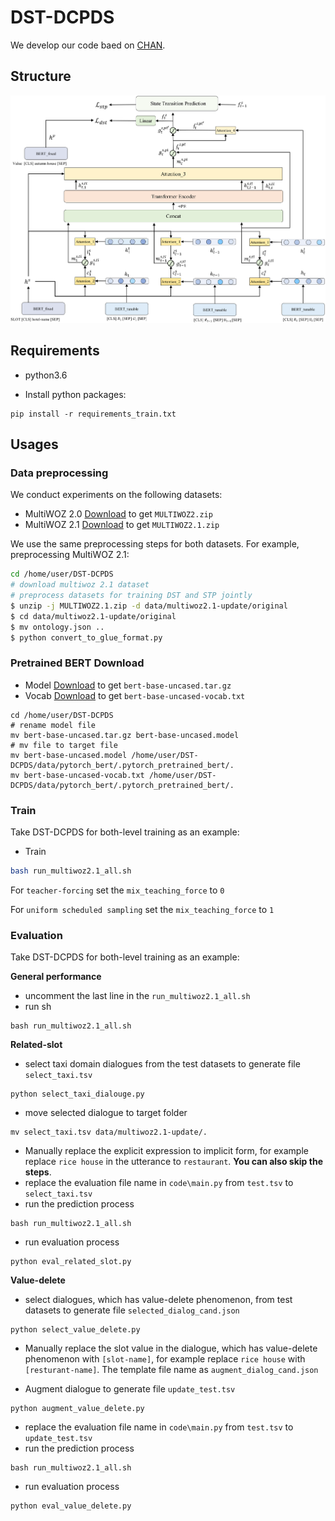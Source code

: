 # DST-DCPDS

We develop our code baed on [CHAN](https://github.com/smartyfh/CHAN-DST.git).  

## Structure
![DST-DCPDS structure](https://github.com/helloacl/DST-DCPDS/blob/main/image/DST-DCPDS.png)

## Requirements

* python3.6

* Install python packages:
~~~
pip install -r requirements_train.txt
~~~

## Usages
### Data preprocessing
We conduct experiments on the following datasets:

* MultiWOZ 2.0 [Download](https://www.repository.cam.ac.uk/bitstream/handle/1810/280608/MULTIWOZ2.zip?sequence=3&isAllowed=y) to get `MULTIWOZ2.zip`
* MultiWOZ 2.1 [Download](https://www.repository.cam.ac.uk/bitstream/handle/1810/294507/MULTIWOZ2.1.zip?sequence=1&isAllowed=y) to get `MULTIWOZ2.1.zip`

We use the same preprocessing steps for both datasets. For example, preprocessing MultiWOZ 2.1:
```bash
cd /home/user/DST-DCPDS
# download multiwoz 2.1 dataset
# preprocess datasets for training DST and STP jointly
$ unzip -j MULTIWOZ2.1.zip -d data/multiwoz2.1-update/original
$ cd data/multiwoz2.1-update/original
$ mv ontology.json ..
$ python convert_to_glue_format.py
```

### Pretrained BERT Download
 * Model [Download](https://s3.amazonaws.com/models.huggingface.co/bert/bert-base-uncased.tar.gz) to get `bert-base-uncased.tar.gz`
 * Vocab [Download](https://s3.amazonaws.com/models.huggingface.co/bert/bert-base-uncased-vocab.txt) to get `bert-base-uncased-vocab.txt`
```
cd /home/user/DST-DCPDS
# rename model file
mv bert-base-uncased.tar.gz bert-base-uncased.model
# mv file to target file
mv bert-base-uncased.model /home/user/DST-DCPDS/data/pytorch_bert/.pytorch_pretrained_bert/.
mv bert-base-uncased-vocab.txt /home/user/DST-DCPDS/data/pytorch_bert/.pytorch_pretrained_bert/.
```

### Train
Take DST-DCPDS for both-level training as an example:
- Train
```bash
bash run_multiwoz2.1_all.sh
```

For `teacher-forcing` set the `mix_teaching_force` to `0`

For `uniform scheduled sampling` set the `mix_teaching_force` to `1` 

###  Evaluation

Take DST-DCPDS for both-level training as an example:

**General performance** 

-  uncomment the last line in the `run_multiwoz2.1_all.sh`
-  run sh 
```
bash run_multiwoz2.1_all.sh
```
**Related-slot**

- select taxi domain dialogues from the test datasets to generate file `select_taxi.tsv`
```
python select_taxi_dialouge.py
```
-  move selected dialogue to target folder 
```
mv select_taxi.tsv data/multiwoz2.1-update/.
```
- Manually replace the explicit expression to implicit form, for example replace `rice house` in the utterance to `restaurant`. **You can also skip the steps**.
- replace the evaluation file name in `code\main.py` from `test.tsv` to `select_taxi.tsv`
- run the prediction process
```
bash run_multiwoz2.1_all.sh
```
- run evaluation process
```
python eval_related_slot.py
```
**Value-delete**

- select dialogues, which has value-delete phenomenon, from test datasets to generate file `selected_dialog_cand.json`
```
python select_value_delete.py
```
- Manually replace the slot value in the dialogue, which has value-delete phenomenon  with `[slot-name]`, for example replace `rice house` with `[resturant-name]`. The template file name as `augment_dialog_cand.json`

- Augment dialogue to generate file `update_test.tsv`
```
python augment_value_delete.py
```

- replace the evaluation file name in `code\main.py` from `test.tsv` to `update_test.tsv`
- run the prediction process
```
bash run_multiwoz2.1_all.sh
```
- run evaluation process
```
python eval_value_delete.py
```
